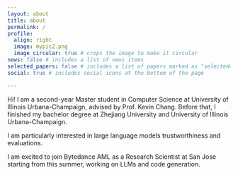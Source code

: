 ```yaml
---
layout: about
title: about
permalink: /
profile:
  align: right
  image: mypic2.png
  image_circular: true # crops the image to make it circular
news: false # includes a list of news items
selected_papers: false # includes a list of papers marked as "selected={true}"
social: true # includes social icons at the bottom of the page

---
```

Hi! I am a second-year Master student in Computer Science at University of Illinois Urbana-Champaign, advised by Prof. Kevin Chang. Before that, I finished my bachelor degree at Zhejiang University and University of Illinois Urbana-Champaign. 

I am particularly interested in large language models trustworthiness and evaluations. 

I am excited to join Bytedance AML as a Research Scientist at San Jose starting from this summer, working on LLMs and code generation.

